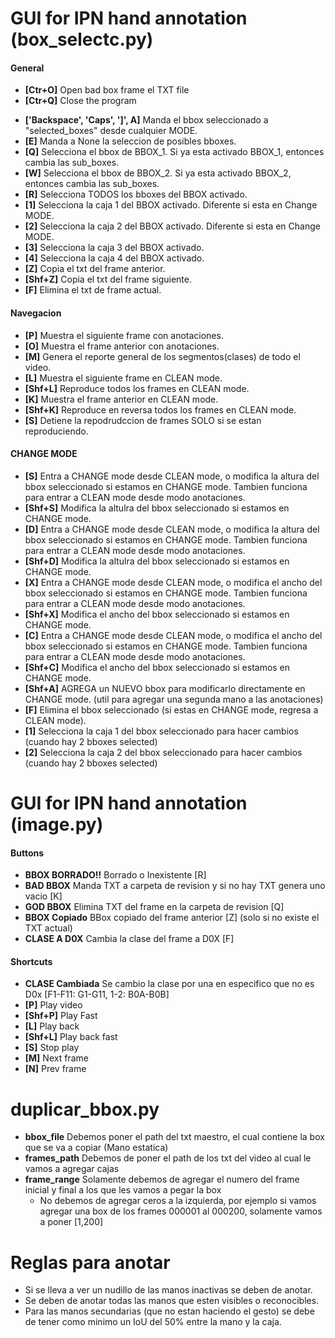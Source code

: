 # GUI for IPN hand annotation (box_selectc.py)

#### General
* **[Ctr+O]**	Open bad box frame el TXT file
* **[Ctr+Q]**	Close the program

- **['Backspace', 'Caps', ']', A]**	Manda el bbox seleccionado a "selected_boxes" desde cualquier MODE.
- **[E]**	    Manda a None la seleccion de posibles bboxes.
- **[Q]**	    Selecciona el bbox de BBOX_1. Si ya esta activado BBOX_1, entonces cambia las sub_boxes.
- **[W]**	    Selecciona el bbox de BBOX_2. Si ya esta activado BBOX_2, entonces cambia las sub_boxes.
- **[R]**	    Selecciona TODOS los bboxes del BBOX activado.
- **[1]**	    Selecciona la caja 1 del BBOX activado. Diferente si esta en Change MODE.
- **[2]**	    Selecciona la caja 2 del BBOX activado. Diferente si esta en Change MODE.
- **[3]**	    Selecciona la caja 3 del BBOX activado.
- **[4]**	    Selecciona la caja 4 del BBOX activado.
- **[Z]**	    Copia el txt del frame anterior.
- **[Shf+Z]**	Copia el txt del frame siguiente.
- **[F]**	    Elimina el txt de frame actual.

#### Navegacion
- **[P]**	    Muestra el siguiente frame con anotaciones.
- **[O]**	    Muestra el frame anterior con anotaciones.
- **[M]**	    Genera el reporte general de los segmentos(clases) de todo el video.
- **[L]**	    Muestra el siguiente frame en CLEAN mode.
- **[Shf+L]**   Reproduce todos los frames en CLEAN mode.
- **[K]**	    Muestra el frame anterior en CLEAN mode.
- **[Shf+K]**	Reproduce en reversa todos los frames en CLEAN mode.
- **[S]**	    Detiene la repodrudccion de frames SOLO si se estan reproduciendo.


#### CHANGE MODE
- **[S]** 	    Entra a CHANGE mode desde CLEAN mode, o modifica la altura del bbox seleccionado si estamos en CHANGE mode. Tambien funciona para entrar a CLEAN mode desde modo anotaciones.
- **[Shf+S]** 	Modifica la altulra del bbox seleccionado si estamos en CHANGE mode.
- **[D]** 	    Entra a CHANGE mode desde CLEAN mode, o modifica la altura del bbox seleccionado si estamos en CHANGE mode. Tambien funciona para entrar a CLEAN mode desde modo anotaciones.
- **[Shf+D]** 	Modifica la altulra del bbox seleccionado si estamos en CHANGE mode.
- **[X]** 	    Entra a CHANGE mode desde CLEAN mode, o modifica el ancho del bbox seleccionado si estamos en CHANGE mode. Tambien funciona para entrar a CLEAN mode desde modo anotaciones.
- **[Shf+X]** 	Modifica el ancho del bbox seleccionado si estamos en CHANGE mode.
- **[C]** 	    Entra a CHANGE mode desde CLEAN mode, o modifica el ancho del bbox seleccionado si estamos en CHANGE mode. Tambien funciona para entrar a CLEAN mode desde modo anotaciones.
- **[Shf+C]** 	Modifica el ancho del bbox seleccionado si estamos en CHANGE mode.
- **[Shf+A]**   AGREGA un NUEVO bbox para modificarlo directamente en CHANGE mode. (util para agregar una segunda mano a las anotaciones)
- **[F]**	    Elimina el bbox seleccionado (si estas en CHANGE mode, regresa a CLEAN mode).
- **[1]** 	    Selecciona la caja 1 del bbox seleccionado para hacer cambios (cuando hay 2 bboxes selected)
- **[2]** 	    Selecciona la caja 2 del bbox seleccionado para hacer cambios (cuando hay 2 bboxes selected)

# GUI for IPN hand annotation (image.py)

#### Buttons
- **BBOX BORRADO!!** 	Borrado o Inexistente [R]
- **BAD BBOX**		    Manda TXT a carpeta de revision y si no hay TXT genera uno vacio [K]
- **GOD BBOX**		    Elimina TXT del frame en la carpeta de revision [Q]
- **BBOX Copiado**		BBox copiado del frame anterior [Z] (solo si no existe el TXT actual)
- **CLASE A D0X**		Cambia la clase del frame a D0X [F]

#### Shortcuts
- **CLASE Cambiada**	Se cambio la clase por una en especifico que no es D0x [F1-F11: G1-G11, 1-2: B0A-B0B]
- **[P]**               Play video
- **[Shf+P]**           Play Fast
- **[L]**               Play back
- **[Shf+L]**           Play back fast
- **[S]**               Stop play
- **[M]**               Next frame
- **[N]**               Prev frame

# duplicar_bbox.py

- **bbox_file**         Debemos poner el path del txt maestro, el cual contiene la box que se va a copiar (Mano estatica)
- **frames_path**       Debemos de poner el path de los txt del video al cual le vamos a agregar cajas
- **frame_range**       Solamente debemos de agregar el numero del frame inicial y final a los que les vamos a pegar la box
   - No debemos de agregar ceros a la izquierda, por ejemplo si vamos agregar una box de los frames 000001 al 000200, solamente vamos a poner [1,200]

# Reglas para anotar

- Si se lleva a ver un nudillo de las manos inactivas se deben de anotar.
- Se deben de anotar todas las manos que esten visibles o reconocibles.
- Para las manos secundarias (que no estan haciendo el gesto) se debe de tener como minimo un IoU del 50% entre la mano y la caja.